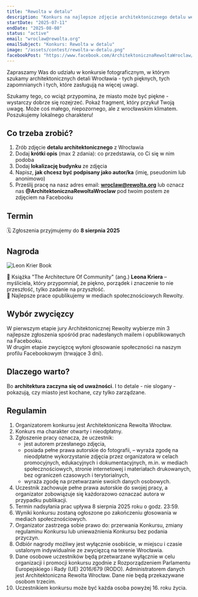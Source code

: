 ```yaml
---
title: "Rewolta w detalu"
description: "Konkurs na najlepsze zdjęcie architektonicznego detalu we Wrocławiu"
startDate: "2025-07-11"
endDate: "2025-08-08"
status: "active"
email: "wroclaw@rewolta.org"
emailSubject: "Konkurs: Rewolta w detalu"
image: "/assets/contest/rewolta-w-detalu.png"
facebookPost: "https://www.facebook.com/ArchitektonicznaRewoltaWroclaw/posts/pfbid02mgiJBSfLkywk4nfesq6ZG4jm4XKErFCKrfSKKaSkJSYRz9M98B3L9TVPJq754251l"
---
```


Zapraszamy Was do udziału w konkursie fotograficznym, w którym szukamy architektonicznych detali Wrocławia - tych pięknych, tych zapomnianych i tych, które zasługują na więcej uwagi.

Szukamy tego, co wciąż przypomina, że miasto może być piękne - wystarczy dobrze się rozejrzeć. Pokaż fragment, który przykuł Twoją uwagę. Może coś małego, niepozornego, ale z wrocławskim klimatem. Poszukujemy lokalnego charakteru!

## Co trzeba zrobić?

1. Zrób zdjęcie **detalu architektonicznego** z Wrocławia  
2. Dodaj **krótki opis** (max 2 zdania): co przedstawia, co Ci się w nim podoba
3. Dodaj **lokalizację budynku** ze zdjęcia
4. Napisz, **jak chcesz być podpisany jako autor/ka** (imię, pseudonim lub anonimowo)  
5. Prześlij pracę na nasz adres email: **[wroclaw@rewolta.org](mailto:wroclaw@rewolta.org?subject=Konkurs)** lub oznacz nas **@ArchitektonicznaRewoltaWroclaw** pod twoim postem ze zdjęciem na Facebooku

## Termin

🗓️ Zgłoszenia przyjmujemy do **8 sierpnia 2025**

## Nagroda

![Leon Krier Book](/assets/krier-book.jpg)

🎁 Książka "The Architecture Of Community" (ang.) **Leona Kriera** – myśliciela, który przypomniał, że piękno, porządek i znaczenie to nie przeszłość, tylko zadanie na przyszłość.  
📣 Najlepsze prace opublikujemy w mediach społecznościowych Rewolty.

## Wybór zwycięzcy

W pierwszym etapie jury Architektonicznej Rewolty wybierze min 3 najlepsze zgłoszenia spośród prac nadesłanych mailem i opublikowanych na Facebooku.  
W drugim etapie zwycięzcę wyłoni głosowanie społeczności na naszym profilu Facebookowym (trwające 3 dni).

## Dlaczego warto?

Bo **architektura zaczyna się od uważności**. I to detale - nie slogany - pokazują, czy miasto jest kochane, czy tylko zarządzane.

## Regulamin

1. Organizatorem konkursu jest Architektoniczna Rewolta Wrocław.
2. Konkurs ma charakter otwarty i nieodpłatny.
3. Zgłoszenie pracy oznacza, że uczestnik:
   - jest autorem przesłanego zdjęcia,
   - posiada pełne prawa autorskie do fotografii,
   – wyraża zgodę na nieodpłatne wykorzystanie zdjęcia przez organizatora w celach promocyjnych, edukacyjnych i dokumentacyjnych, m.in. w mediach społecznościowych, stronie internetowej i materiałach drukowanych, bez ograniczeń czasowych i terytorialnych,
   - wyraża zgodę na przetwarzanie swoich danych osobowych.
4. Uczestnik zachowuje pełne prawa autorskie do swojej pracy, a organizator zobowiązuje się każdorazowo oznaczać autora w przypadku publikacji.
6. Termin nadsyłania prac upływa 8 sierpnia 2025 roku o godz. 23:59.
7. Wyniki konkursu zostaną ogłoszone po zakończeniu głosowania w mediach społecznościowych.
8. Organizator zastrzega sobie prawo do: przerwania Konkursu, zmiany regulaminu Konkursu lub unieważnienia Konkursu bez podania przyczyn.
9. Odbiór nagrody możliwy jest wyłącznie osobiście, w miejscu i czasie ustalonym indywidualnie ze zwycięzcą na terenie Wrocławia.
10.	Dane osobowe uczestników będą przetwarzane wyłącznie w celu organizacji i promocji konkursu zgodnie z Rozporządzeniem Parlamentu Europejskiego i Rady (UE) 2016/679 (RODO). Administratorem danych jest Architektoniczna Rewolta Wrocław. Dane nie będą przekazywane osobom trzecim.
11.	Uczestnikiem konkursu może być każda osoba powyżej 16. roku życia.